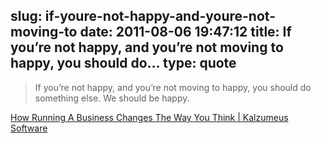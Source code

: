 slug: if-youre-not-happy-and-youre-not-moving-to
date: 2011-08-06 19:47:12
title: If you’re not happy, and you’re not moving to happy, you should do...
type: quote
---

> If you’re not happy, and you’re not moving to happy, you should do something else. We should be happy.

[How Running A Business Changes The Way You Think | Kalzumeus Software](http://www.kalzumeus.com/2011/07/08/business-psychology/)

